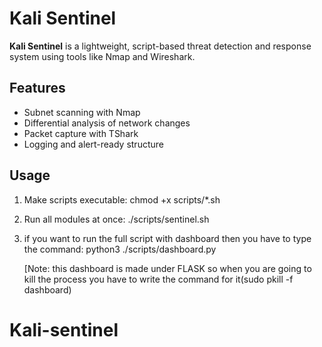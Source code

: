 # Kali Sentinel

**Kali Sentinel** is a lightweight, script-based threat detection and response system using tools like Nmap and Wireshark.

## Features
- Subnet scanning with Nmap
- Differential analysis of network changes
- Packet capture with TShark
- Logging and alert-ready structure

## Usage
1. Make scripts executable:
    chmod +x scripts/*.sh

2. Run all modules at once:
    ./scripts/sentinel.sh

3. if you want to run the full script with dashboard then you have to type the command:
   python3 ./scripts/dashboard.py

   [Note: this dashboard is made under FLASK so when you are going to kill the process you have to write the command for it(sudo pkill -f dashboard) 

# Kali-sentinel

